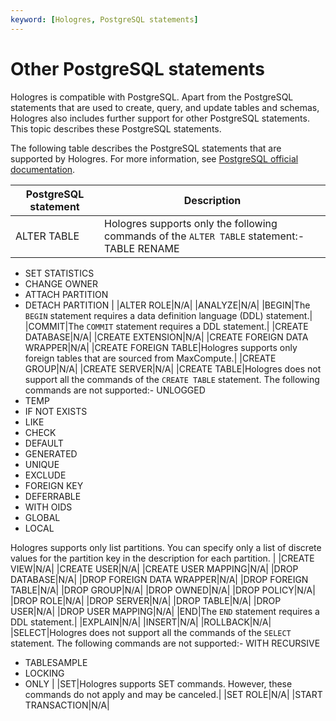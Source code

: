 ```yaml
---
keyword: [Hologres, PostgreSQL statements]
---
```


# Other PostgreSQL statements

Hologres is compatible with PostgreSQL. Apart from the PostgreSQL statements that are used to create, query, and update tables and schemas, Hologres also includes further support for other PostgreSQL statements. This topic describes these PostgreSQL statements.

The following table describes the PostgreSQL statements that are supported by Hologres. For more information, see [PostgreSQL official documentation](https://www.postgresql.org/docs/11/index.html).

|PostgreSQL statement|Description|
|--------------------|-----------|
|ALTER TABLE|Hologres supports only the following commands of the `ALTER TABLE` statement:-   TABLE RENAME
-   SET STATISTICS
-   CHANGE OWNER
-   ATTACH PARTITION
-   DETACH PARTITION |
|ALTER ROLE|N/A|
|ANALYZE|N/A|
|BEGIN|The `BEGIN` statement requires a data definition language \(DDL\) statement.|
|COMMIT|The `COMMIT` statement requires a DDL statement.|
|CREATE DATABASE|N/A|
|CREATE EXTENSION|N/A|
|CREATE FOREIGN DATA WRAPPER|N/A|
|CREATE FOREIGN TABLE|Hologres supports only foreign tables that are sourced from MaxCompute.|
|CREATE GROUP|N/A|
|CREATE SERVER|N/A|
|CREATE TABLE|Hologres does not support all the commands of the `CREATE TABLE` statement. The following commands are not supported:-   UNLOGGED
-   TEMP
-   IF NOT EXISTS
-   LIKE
-   CHECK
-   DEFAULT
-   GENERATED
-   UNIQUE
-   EXCLUDE
-   FOREIGN KEY
-   DEFERRABLE
-   WITH OIDS
-   GLOBAL
-   LOCAL

Hologres supports only list partitions. You can specify only a list of discrete values for the partition key in the description for each partition. |
|CREATE VIEW|N/A|
|CREATE USER|N/A|
|CREATE USER MAPPING|N/A|
|DROP DATABASE|N/A|
|DROP FOREIGN DATA WRAPPER|N/A|
|DROP FOREIGN TABLE|N/A|
|DROP GROUP|N/A|
|DROP OWNED|N/A|
|DROP POLICY|N/A|
|DROP ROLE|N/A|
|DROP SERVER|N/A|
|DROP TABLE|N/A|
|DROP USER|N/A|
|DROP USER MAPPING|N/A|
|END|The `END` statement requires a DDL statement.|
|EXPLAIN|N/A|
|INSERT|N/A|
|ROLLBACK|N/A|
|SELECT|Hologres does not support all the commands of the `SELECT` statement. The following commands are not supported:-   WITH RECURSIVE
-   TABLESAMPLE
-   LOCKING
-   ONLY |
|SET|Hologres supports SET commands. However, these commands do not apply and may be canceled.|
|SET ROLE|N/A|
|START TRANSACTION|N/A|

